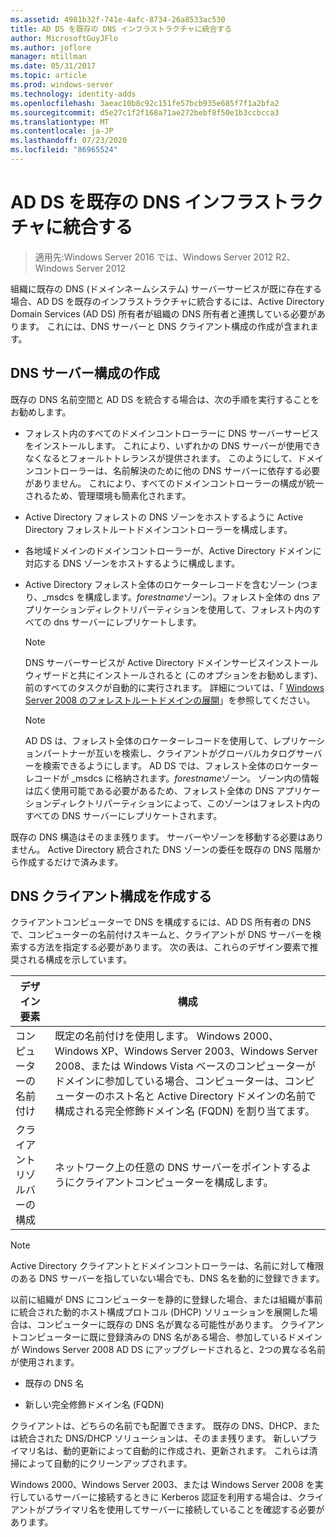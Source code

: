 ```yaml
---
ms.assetid: 4981b32f-741e-4afc-8734-26a8533ac530
title: AD DS を既存の DNS インフラストラクチャに統合する
author: MicrosoftGuyJFlo
ms.author: joflore
manager: mtillman
ms.date: 05/31/2017
ms.topic: article
ms.prod: windows-server
ms.technology: identity-adds
ms.openlocfilehash: 3aeac10b8c92c151fe57bcb935e685f7f1a2bfa2
ms.sourcegitcommit: d5e27c1f2f168a71ae272bebf8f50e1b3ccbcca3
ms.translationtype: MT
ms.contentlocale: ja-JP
ms.lasthandoff: 07/23/2020
ms.locfileid: "86965524"
---
```

# <a name="integrating-ad-ds-into-an-existing-dns-infrastructure"></a>AD DS を既存の DNS インフラストラクチャに統合する

>適用先:Windows Server 2016 では、Windows Server 2012 R2、Windows Server 2012

組織に既存の DNS (ドメインネームシステム) サーバーサービスが既に存在する場合、AD DS を既存のインフラストラクチャに統合するには、Active Directory Domain Services (AD DS) 所有者が組織の DNS 所有者と連携している必要があります。 これには、DNS サーバーと DNS クライアント構成の作成が含まれます。  
  
## <a name="creating-a-dns-server-configuration"></a>DNS サーバー構成の作成  
既存の DNS 名前空間と AD DS を統合する場合は、次の手順を実行することをお勧めします。  
  
-   フォレスト内のすべてのドメインコントローラーに DNS サーバーサービスをインストールします。 これにより、いずれかの DNS サーバーが使用できなくなるとフォールトトレランスが提供されます。 このようにして、ドメインコントローラーは、名前解決のために他の DNS サーバーに依存する必要がありません。 これにより、すべてのドメインコントローラーの構成が統一されるため、管理環境も簡素化されます。  
  
-   Active Directory フォレストの DNS ゾーンをホストするように Active Directory フォレストルートドメインコントローラーを構成します。  
  
-   各地域ドメインのドメインコントローラーが、Active Directory ドメインに対応する DNS ゾーンをホストするように構成します。  
  
-   Active Directory フォレスト全体のロケーターレコードを含むゾーン (つまり、_msdcs を構成します。*forestname*ゾーン)。フォレスト全体の dns アプリケーションディレクトリパーティションを使用して、フォレスト内のすべての dns サーバーにレプリケートします。  
  
    > [!NOTE]  
    > DNS サーバーサービスが Active Directory ドメインサービスインストールウィザードと共にインストールされると (このオプションをお勧めします)、前のすべてのタスクが自動的に実行されます。 詳細については、「 [Windows Server 2008 のフォレストルートドメインの展開](/previous-versions/windows/it-pro/windows-server-2008-R2-and-2008/cc731174(v=ws.10))」を参照してください。  
  
    > [!NOTE]  
    > AD DS は、フォレスト全体のロケーターレコードを使用して、レプリケーションパートナーが互いを検索し、クライアントがグローバルカタログサーバーを検索できるようにします。 AD DS では、フォレスト全体のロケーターレコードが _msdcs に格納されます。*forestname*ゾーン。 ゾーン内の情報は広く使用可能である必要があるため、フォレスト全体の DNS アプリケーションディレクトリパーティションによって、このゾーンはフォレスト内のすべての DNS サーバーにレプリケートされます。  
  
既存の DNS 構造はそのまま残ります。 サーバーやゾーンを移動する必要はありません。 Active Directory 統合された DNS ゾーンの委任を既存の DNS 階層から作成するだけで済みます。  
  
## <a name="creating-the-dns-client-configuration"></a>DNS クライアント構成を作成する  
クライアントコンピューターで DNS を構成するには、AD DS 所有者の DNS で、コンピューターの名前付けスキームと、クライアントが DNS サーバーを検索する方法を指定する必要があります。 次の表は、これらのデザイン要素で推奨される構成を示しています。  
  
|デザイン要素|構成|  
|------------------|-----------------|  
|コンピューターの名前付け|既定の名前付けを使用します。 Windows 2000、Windows XP、Windows Server 2003、Windows Server 2008、または Windows Vista ベースのコンピューターがドメインに参加している場合、コンピューターは、コンピューターのホスト名と Active Directory ドメインの名前で構成される完全修飾ドメイン名 (FQDN) を割り当てます。|  
|クライアントリゾルバーの構成|ネットワーク上の任意の DNS サーバーをポイントするようにクライアントコンピューターを構成します。|  
  
> [!NOTE]  
> Active Directory クライアントとドメインコントローラーは、名前に対して権限のある DNS サーバーを指していない場合でも、DNS 名を動的に登録できます。  
  
以前に組織が DNS にコンピューターを静的に登録した場合、または組織が事前に統合された動的ホスト構成プロトコル (DHCP) ソリューションを展開した場合は、コンピューターに既存の DNS 名が異なる可能性があります。 クライアントコンピューターに既に登録済みの DNS 名がある場合、参加しているドメインが Windows Server 2008 AD DS にアップグレードされると、2つの異なる名前が使用されます。  
  
-   既存の DNS 名  
  
-   新しい完全修飾ドメイン名 (FQDN)  
  
クライアントは、どちらの名前でも配置できます。 既存の DNS、DHCP、または統合された DNS/DHCP ソリューションは、そのまま残ります。 新しいプライマリ名は、動的更新によって自動的に作成され、更新されます。 これらは清掃によって自動的にクリーンアップされます。  
  
Windows 2000、Windows Server 2003、または Windows Server 2008 を実行しているサーバーに接続するときに Kerberos 認証を利用する場合は、クライアントがプライマリ名を使用してサーバーに接続していることを確認する必要があります。  
  
